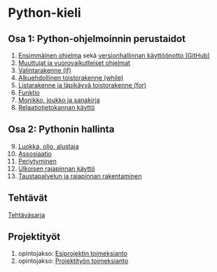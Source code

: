 # Python-kieli

## Osa 1: Python-ohjelmoinnin perustaidot

1. [Ensimmäinen ohjelma](01a_Ensimmäinen_ohjelma_vscode.md) sekä [versionhallinnan käyttöönotto (GitHub)](01b_Versionhallinnan_käyttöönotto.md)
2. [Muuttujat ja vuorovaikutteiset ohjelmat](02_Muuttujat_ja_vuorovaikutteiset_ohjelmat.md)
3. [Valintarakenne (if)](03_Valintarakenne.md)
4. [Alkuehdollinen toistorakenne (while)](04_While-toistorakenne.md)
5. [Listarakenne ja läpikäyvä toistorakenne (for)](05_Listarakenne_ja_for-toistorakenne.md)
6. [Funktio](06_Funktio.md)
7. [Monikko, joukko ja sanakirja](07_Monikko,_joukko_ja_sanakirja.md)
8. [Relaatiotietokannan käyttö](08_Relaatiotietokannan_käyttö.md)

## Osa 2: Pythonin hallinta

9. [Luokka, olio, alustaja](09_Olio-ohjelmoinnin_lähtökohdat.md)
10. [Assosiaatio](10_Assosiaatio.md)
11. [Periytyminen](11_Periytyminen.md)
12. [Ulkoisen rajapinnan käyttö](12_Ulkoisen_rajapinnan_käyttö.md)
13. [Taustapalvelun ja rajapinnan rakentaminen](13_Taustapalvelun_ja_rajapinnan_rakentaminen.md)

## Tehtävät

[Tehtäväsarja](Tehtävät.md)

## Projektityöt

1. opintojakso: [Esiprojektin toimeksianto](Projektityö/01_Esiprojektin_toimeksianto.md)
2. opintojakso: [Projektityön toimeksianto](Projektityö/02_Projektityön_toimeksianto.md)

